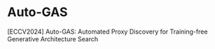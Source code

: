 # Auto-GAS
[ECCV2024] Auto-GAS: Automated Proxy Discovery for Training-free Generative Architecture Search
